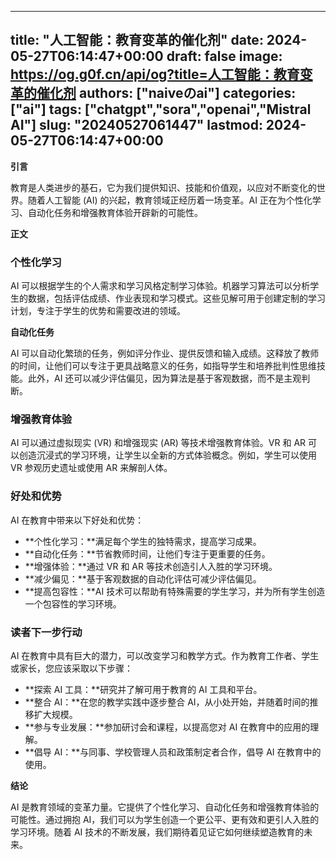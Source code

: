 
---
title: "人工智能：教育变革的催化剂"
date: 2024-05-27T06:14:47+00:00
draft: false
image: https://og.g0f.cn/api/og?title=人工智能：教育变革的催化剂
authors: ["naiveのai"]
categories: ["ai"]
tags: ["chatgpt","sora","openai","Mistral AI"]
slug: "20240527061447"
lastmod: 2024-05-27T06:14:47+00:00
---
**引言**

教育是人类进步的基石，它为我们提供知识、技能和价值观，以应对不断变化的世界。随着人工智能 (AI) 的兴起，教育领域正经历着一场变革。AI 正在为个性化学习、自动化任务和增强教育体验开辟新的可能性。

**正文**

### 个性化学习

AI 可以根据学生的个人需求和学习风格定制学习体验。机器学习算法可以分析学生的数据，包括评估成绩、作业表现和学习模式。这些见解可用于创建定制的学习计划，专注于学生的优势和需要改进的领域。

**自动化任务**

AI 可以自动化繁琐的任务，例如评分作业、提供反馈和输入成绩。这释放了教师的时间，让他们可以专注于更具战略意义的任务，如指导学生和培养批判性思维技能。此外，AI 还可以减少评估偏见，因为算法是基于客观数据，而不是主观判断。

### 增强教育体验

AI 可以通过虚拟现实 (VR) 和增强现实 (AR) 等技术增强教育体验。VR 和 AR 可以创造沉浸式的学习环境，让学生以全新的方式体验概念。例如，学生可以使用 VR 参观历史遗址或使用 AR 来解剖人体。

### 好处和优势

AI 在教育中带来以下好处和优势：

* **个性化学习：**满足每个学生的独特需求，提高学习成果。
* **自动化任务：**节省教师时间，让他们专注于更重要的任务。
* **增强体验：**通过 VR 和 AR 等技术创造引人入胜的学习环境。
* **减少偏见：**基于客观数据的自动化评估可减少评估偏见。
* **提高包容性：**AI 技术可以帮助有特殊需要的学生学习，并为所有学生创造一个包容性的学习环境。

### 读者下一步行动

AI 在教育中具有巨大的潜力，可以改变学习和教学方式。作为教育工作者、学生或家长，您应该采取以下步骤：

* **探索 AI 工具：**研究并了解可用于教育的 AI 工具和平台。
* **整合 AI：**在您的教学实践中逐步整合 AI，从小处开始，并随着时间的推移扩大规模。
* **参与专业发展：**参加研讨会和课程，以提高您对 AI 在教育中的应用的理解。
* **倡导 AI：**与同事、学校管理人员和政策制定者合作，倡导 AI 在教育中的使用。

**结论**

AI 是教育领域的变革力量。它提供了个性化学习、自动化任务和增强教育体验的可能性。通过拥抱 AI，我们可以为学生创造一个更公平、更有效和更引人入胜的学习环境。随着 AI 技术的不断发展，我们期待着见证它如何继续塑造教育的未来。